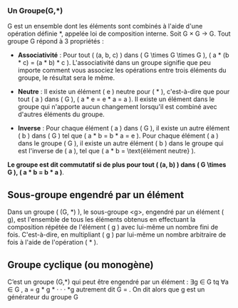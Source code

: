 ### Un Groupe(G,*)

G est un ensemble dont les éléments sont combinés à l'aide d'une opération définie *, appelée loi de composition interne. Soit G × G → G. Tout groupe G répond à 3 propriétés :

- **Associativité** : Pour tout \( (a, b, c) \) dans \( G \times G \times G \), \( a * (b * c) = (a * b) * c \). L'associativité dans un groupe signifie que peu importe comment vous associez les opérations entre trois éléments du groupe, le résultat sera le même.

- **Neutre** : Il existe un élément \( e \) neutre pour \( * \), c'est-à-dire que pour tout \( a \) dans \( G \), \( a * e = e * a = a \). Il existe un élément dans le groupe qui n'apporte aucun changement lorsqu'il est combiné avec d'autres éléments du groupe.

- **Inverse** : Pour chaque élément \( a \) dans \( G \), il existe un autre élément \( b \) dans \( G \) tel que \( a * b = b * a = e \). Pour chaque élément \( a \) dans le groupe \( G \), il existe un autre élément \( b \) dans le groupe qui est l'inverse de \( a \), tel que \( a * b = \text{élément neutre} \).

**Le groupe est dit commutatif si de plus pour tout \( (a, b) \) dans \( G \times G \), \( a * b = b * a \)**.

## Sous-groupe engendré par un élément

Dans un groupe \( (G, *) \), le sous-groupe \<g>, engendré par un élément \( g\), est l'ensemble de tous les éléments obtenus en effectuant la composition répétée de l'élément \( g \) avec lui-même un nombre fini de fois. C'est-à-dire, en multipliant \( g \) par lui-même un nombre arbitraire de fois à l'aide de l'opération \( * \).
## Groupe cyclique (ou monogène)
C’est un groupe (G,*) qui peut être engendré par un élément :
∃g ∈ G tq ∀a ∈ G , a = g * g * · · · *g
autrement dit G = <g>. On dit alors que g est un générateur du groupe G
